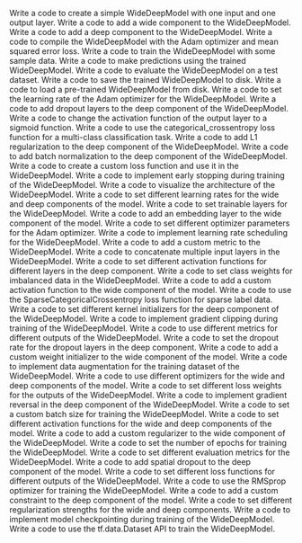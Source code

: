 Write a code to create a simple WideDeepModel with one input and one output layer.
Write a code to add a wide component to the WideDeepModel.
Write a code to add a deep component to the WideDeepModel.
Write a code to compile the WideDeepModel with the Adam optimizer and mean squared error loss.
Write a code to train the WideDeepModel with some sample data.
Write a code to make predictions using the trained WideDeepModel.
Write a code to evaluate the WideDeepModel on a test dataset.
Write a code to save the trained WideDeepModel to disk.
Write a code to load a pre-trained WideDeepModel from disk.
Write a code to set the learning rate of the Adam optimizer for the WideDeepModel.
Write a code to add dropout layers to the deep component of the WideDeepModel.
Write a code to change the activation function of the output layer to a sigmoid function.
Write a code to use the categorical_crossentropy loss function for a multi-class classification task.
Write a code to add L1 regularization to the deep component of the WideDeepModel.
Write a code to add batch normalization to the deep component of the WideDeepModel.
Write a code to create a custom loss function and use it in the WideDeepModel.
Write a code to implement early stopping during training of the WideDeepModel.
Write a code to visualize the architecture of the WideDeepModel.
Write a code to set different learning rates for the wide and deep components of the model.
Write a code to set trainable layers for the WideDeepModel.
Write a code to add an embedding layer to the wide component of the model.
Write a code to set different optimizer parameters for the Adam optimizer.
Write a code to implement learning rate scheduling for the WideDeepModel.
Write a code to add a custom metric to the WideDeepModel.
Write a code to concatenate multiple input layers in the WideDeepModel.
Write a code to set different activation functions for different layers in the deep component.
Write a code to set class weights for imbalanced data in the WideDeepModel.
Write a code to add a custom activation function to the wide component of the model.
Write a code to use the SparseCategoricalCrossentropy loss function for sparse label data.
Write a code to set different kernel initializers for the deep component of the WideDeepModel.
Write a code to implement gradient clipping during training of the WideDeepModel.
Write a code to use different metrics for different outputs of the WideDeepModel.
Write a code to set the dropout rate for the dropout layers in the deep component.
Write a code to add a custom weight initializer to the wide component of the model.
Write a code to implement data augmentation for the training dataset of the WideDeepModel.
Write a code to use different optimizers for the wide and deep components of the model.
Write a code to set different loss weights for the outputs of the WideDeepModel.
Write a code to implement gradient reversal in the deep component of the WideDeepModel.
Write a code to set a custom batch size for training the WideDeepModel.
Write a code to set different activation functions for the wide and deep components of the model.
Write a code to add a custom regularizer to the wide component of the WideDeepModel.
Write a code to set the number of epochs for training the WideDeepModel.
Write a code to set different evaluation metrics for the WideDeepModel.
Write a code to add spatial dropout to the deep component of the model.
Write a code to set different loss functions for different outputs of the WideDeepModel.
Write a code to use the RMSprop optimizer for training the WideDeepModel.
Write a code to add a custom constraint to the deep component of the model.
Write a code to set different regularization strengths for the wide and deep components.
Write a code to implement model checkpointing during training of the WideDeepModel.
Write a code to use the tf.data.Dataset API to train the WideDeepModel.